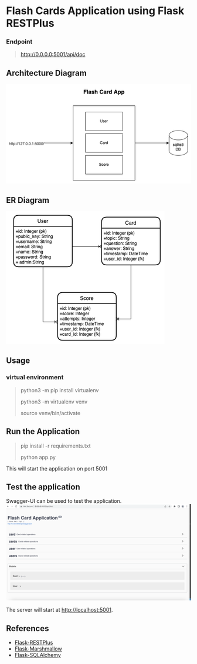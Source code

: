 # Flash Cards Application using Flask RESTPlus

### Endpoint
> http://0.0.0.0:5001/api/doc

## Architecture Diagram

![architecture](architecture.png)

## ER Diagram

![er-diagram](er-diagram.png)

## Usage

### virtual environment

> python3 -m pip install virtualenv 
> 
> python3 -m virtualenv venv   
> 
> source venv/bin/activate

## Run the Application

> pip install -r requirements.txt
> 
> python app.py

This will start the application on port 5001

## Test the application

Swagger-UI can be used to test the application.
![alt text](sample-flask-application.png)

The server will start at <http://localhost:5001>.

## References

* [Flask-RESTPlus](https://flask-restplus.readthedocs.io/en/stable/index.html)
* [Flask-Marshmallow](https://flask-marshmallow.readthedocs.io/en/latest/)
* [Flask-SQLAlchemy](https://flask-sqlalchemy.palletsprojects.com/en/2.x/quickstart/)
